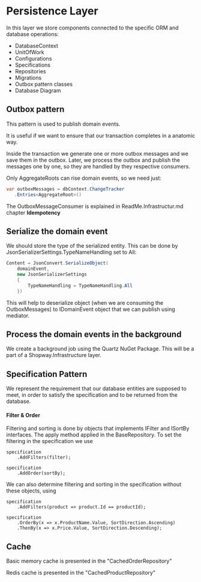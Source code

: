 # Persistence Layer

In this layer we store components connected to the specific ORM and database operations:

- DatabaseContext
- UnitOfWork
- Configurations
- Specifications
- Repositories
- Migrations
- Outbox pattern classes
- Database Diagram

## Outbox pattern

This pattern is used to publish domain events. 

It is useful if we want to ensure that our transaction completes in a anatomic way.

Inside the transaction we generate one or more outbox messages and we save them in the outbox. 
Later, we process the outbox and publish the messages one by one, so they are handled by they respective consumers.

 Only AggregateRoots can rise domain events, so we need just:

 ```csharp
var outboxMessages = dbContext.ChangeTracker
	.Entries<AggregateRoot>()
```

The OutboxMessageConsumer is explained in ReadMe.Infrastructur.md chapter **Idempotency**

## Serialize the domain event

We should store the type of the serialized entity. This can be done by JsonSerializerSettings.TypeNameHandling set to All:

```csharp
Content = JsonConvert.SerializeObject(
    domainEvent,
    new JsonSerializerSettings
    {
        TypeNameHandling = TypeNameHandling.All
    })
```

This will help to deserialize object (when we are consuming the OutboxMessages) to IDomainEvent object that we can publish using mediator.

## Process the domain events in the background

We create a background job using the Quartz NuGet Package. This will be a part of a Shopway.Infrastructure layer.

## Specification Pattern

We represent the requirement that our database entities are supposed to meet, in order to satisfy the specification and to be returned from the database.

#### Filter & Order

Filtering and sorting is done by objects that implements IFilter<TEntity> and ISortBy<TEntity> interfaces. The apply method 
applied in the BaseRepository. To set the filtering in the specification we use 

```
specification
    .AddFilters(filter);

specification
    .AddOrder(sortBy);
```

We can also determine filtering and sorting in the specification without these objects, using 
```
specification
    .AddFilters(product => product.Id == productId);

specification
    .OrderBy(x => x.ProductName.Value, SortDirection.Ascending)
    .ThenBy(x => x.Price.Value, SortDirection.Descending);
```

## Cache

Basic memory cache is presented in the "CachedOrderRepository"

Redis cache is presented in the "CachedProductRepository"